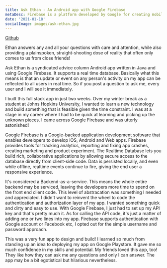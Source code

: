 ```yaml
---
title: Ask Ethan - An Android app with Google Firebase
metaDesc: Firebase is a platform developed by Google for creating mobile and web applications. It was originally an independent company founded in 2011. In 2014, Google acquired the platform and it is now their flagship offering for app development.
date: '2021-01-18'
socialImage: images/ask-ethan.jpg
---
```


[Github](https://github.com/etuong/ask-ethan)

Ethan answers any and all your questions with care and attention, while also providing a plainspoken, straight-shooting dose of reality that often only comes to us from close friends!

Ask Ethan is a syndicated advice column Android app written in Java and using Google Firebase. It supports a real time database. Basically what this means is that an update or event on any person's activity on my app can be reflected to all users in real time. So if you post a question to ask me, every user and I will see it immediately.

I built this full stack app in just two weeks. Over my winter break as a student at Johns Hopkins University, I wanted to learn a new technology and build something that is feasible given the time constraint. I was at a stage in my career where I had to be quick at learning and picking up the unknown pieces. I came across Google Firebase and was utterly astonished!

Google Firebase is a Google-backed application development software that enables developers to develop iOS, Android and Web apps. Firebase provides tools for tracking analytics, reporting and fixing app crashes, creating marketing and product experiment. The Realtime Database lets you build rich, collaborative applications by allowing secure access to the database directly from client-side code. Data is persisted locally, and even while offline, realtime events continue to fire, giving the end user a responsive experience.

It's considered a Backend-as-a-service. This means the whole entire backend may be serviced, leaving the developers more time to spend on the front end client code. This level of abstracation was something I needed and appreciated. I didn't want to reinvent the wheel to code the authentication and authorization layer of my app. I wanted something quick and dirty and easy to use. With Google Firebase, I just had to set up my API key and that's pretty much it. As for calling the API code, it's just a matter of adding one or two lines into my app. Firebase supports authentication with Google account or Facebook etc, I opted out for the simple username and password approach.

This was a very fun app to design and build! I learned so much from standing up an idea to deploying my app on Google Playstore. It gave me so much confidence in my skills and potential. My friends loved this app, too! They like how they can ask me any questions and only I can answer. The app may be a bit egotistical but hilarious nevertheless.
